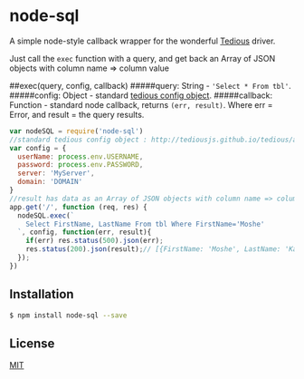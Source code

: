 # node-sql

  A simple node-style callback wrapper for the wonderful [Tedious](https://www.npmjs.com/package/tedious) driver.
  
  Just call the `exec` function with a query, and get back an Array of JSON objects with column name => column value
  
##exec(query, config, callback)
#####query: String - `'Select * From tbl'`.
#####config: Object - standard [tedious config object](http://tediousjs.github.io/tedious/api-connection.html#function_newConnection).
#####callback: Function - standard node callback, returns `(err, result)`. Where err = Error, and result = the query results.

```js
var nodeSQL = require('node-sql')
//standard tedious config object : http://tediousjs.github.io/tedious/api-connection.html#function_newConnection
var config = {
  userName: process.env.USERNAME,
  password: process.env.PASSWORD,
  server: 'MyServer',
  domain: 'DOMAIN'
}
//result has data as an Array of JSON objects with column name => column value
app.get('/', function (req, res) {
  nodeSQL.exec(`
    Select FirstName, LastName From tbl Where FirstName='Moshe'
  `, config, function(err, result){
    if(err) res.status(500).json(err);
    res.status(200).json(result);// [{FirstName: 'Moshe', LastName: 'Karmel'}]
  });
})
```

## Installation

```bash
$ npm install node-sql --save
```

## License

  [MIT](LICENSE)
